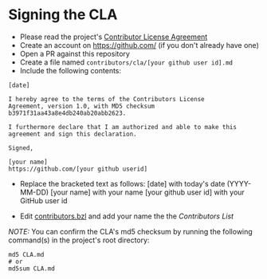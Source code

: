 # Signing the CLA

- Please read the project's [Contributor License Agreement](../CLA.md)
- Create an account on <https://github.com/> (if you don't already have one)
- Open a PR against this repository
- Create a file named `contributors/cla/[your github user id].md`
- Include the following contents:
```
[date]

I hereby agree to the terms of the Contributors License
Agreement, version 1.0, with MD5 checksum
b3971f31aa43a8e4db240ab20abb2623.

I furthermore declare that I am authorized and able to make this
agreement and sign this declaration.

Signed,

[your name]
https://github.com/[your github userid]
```

- Replace the bracketed text as follows:
  [date] with today's date (YYYY-MM-DD)
  [your name] with your name
  [your github user id] with your GitHub user id

- Edit [contributors.bzl](./contributors.bzl) and add your name the the *Contributors List*


*NOTE:* You can confirm the CLA's md5 checksum by running the following command(s) 
  in the project's root directory:

```$
md5 CLA.md
# or
md5sum CLA.md
```
